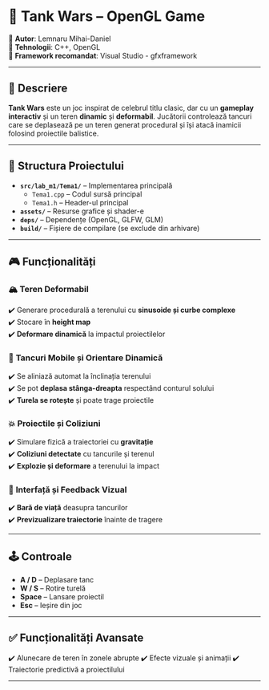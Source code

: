 # 🚀 Tank Wars – OpenGL Game  

📌 **Autor**: Lemnaru Mihai-Daniel  
📌 **Tehnologii**: C++, OpenGL  
📌 **Framework recomandat**: Visual Studio  - gfxframework

---

## 🎯 Descriere  

**Tank Wars** este un joc inspirat de celebrul titlu clasic, dar cu un **gameplay interactiv** și un teren **dinamic** și **deformabil**. Jucătorii controlează tancuri care se deplasează pe un teren generat procedural și își atacă inamicii folosind proiectile balistice.  

---

## 📂 Structura Proiectului  

- **`src/lab_m1/Tema1/`** – Implementarea principală  
  - `Tema1.cpp` – Codul sursă principal  
  - `Tema1.h` – Header-ul principal  
- **`assets/`** – Resurse grafice și shader-e  
- **`deps/`** – Dependențe (OpenGL, GLFW, GLM)  
- **`build/`** – Fișiere de compilare (se exclude din arhivare)  

---

## 🎮 Funcționalități  

### 🏔️ **Teren Deformabil**  
✔️ Generare procedurală a terenului cu **sinusoide și curbe complexe**  
✔️ Stocare în **height map**  
✔️ **Deformare dinamică** la impactul proiectilelor  

### 🚜 **Tancuri Mobile și Orientare Dinamică**  
✔️ Se aliniază automat la înclinația terenului  
✔️ Se pot **deplasa stânga-dreapta** respectând conturul solului  
✔️ **Turela se rotește** și poate trage proiectile  

### 💥 **Proiectile și Coliziuni**  
✔️ Simulare fizică a traiectoriei cu **gravitație**  
✔️ **Coliziuni detectate** cu tancurile și terenul  
✔️ **Explozie și deformare** a terenului la impact  

### 🎯 **Interfață și Feedback Vizual**  
✔️ **Bară de viață** deasupra tancurilor  
✔️ **Previzualizare traiectorie** înainte de tragere  

---

## 🕹️ Controale  

- **A / D** – Deplasare tanc  
- **W / S** – Rotire turelă  
- **Space** – Lansare proiectil  
- **Esc** – Ieșire din joc  

---

## ✅ Funcționalități Avansate
✔️ Alunecare de teren în zonele abrupte
✔️ Efecte vizuale și animații
✔️ Traiectorie predictivă a proiectilului

---
